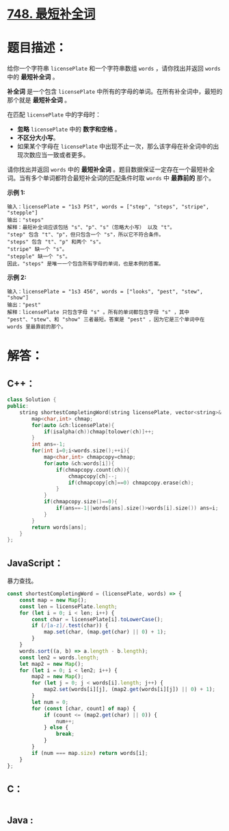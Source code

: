 # [748. 最短补全词](https://leetcode-cn.com/problems/shortest-completing-word/)

# 题目描述：

给你一个字符串 `licensePlate` 和一个字符串数组 `words` ，请你找出并返回 `words` 中的 **最短补全词** 。

**补全词** 是一个包含 `licensePlate` 中所有的字母的单词。在所有补全词中，最短的那个就是 **最短补全词** 。

在匹配 `licensePlate` 中的字母时：

- **忽略** `licensePlate` 中的 **数字和空格** 。
- **不区分大小写**。
- 如果某个字母在 `licensePlate` 中出现不止一次，那么该字母在补全词中的出现次数应当一致或者更多。

请你找出并返回 `words` 中的 **最短补全词** 。题目数据保证一定存在一个最短补全词。当有多个单词都符合最短补全词的匹配条件时取 `words` 中 **最靠前的** 那个。



**示例 1:**

```
输入：licensePlate = "1s3 PSt", words = ["step", "steps", "stripe", "stepple"]
输出："steps"
解释：最短补全词应该包括 "s"、"p"、"s"（忽略大小写） 以及 "t"。
"step" 包含 "t"、"p"，但只包含一个 "s"，所以它不符合条件。
"steps" 包含 "t"、"p" 和两个 "s"。
"stripe" 缺一个 "s"。
"stepple" 缺一个 "s"。
因此，"steps" 是唯一一个包含所有字母的单词，也是本例的答案。
```

 **示例 2:**

```
输入：licensePlate = "1s3 456", words = ["looks", "pest", "stew", "show"]
输出："pest"
解释：licensePlate 只包含字母 "s" 。所有的单词都包含字母 "s" ，其中 "pest"、"stew"、和 "show" 三者最短。答案是 "pest" ，因为它是三个单词中在 words 里最靠前的那个。
```



# 解答：

## C++：

```cpp
class Solution {
public:
    string shortestCompletingWord(string licensePlate, vector<string>& words) {
        map<char,int> chmap;
        for(auto &ch:licensePlate){
            if(isalpha(ch))chmap[tolower(ch)]++;
        }
        int ans=-1;
        for(int i=0;i<words.size();++i){
            map<char,int> chmapcopy=chmap;
            for(auto &ch:words[i]){
                if(chmapcopy.count(ch)){
                    chmapcopy[ch]--;
                    if(chmapcopy[ch]==0) chmapcopy.erase(ch);
                }
            }
            if(chmapcopy.size()==0){
                if(ans==-1||words[ans].size()>words[i].size()) ans=i;
            }
        }
        return words[ans];
    }
};
```

## JavaScript：

暴力查找。

```javascript
const shortestCompletingWord = (licensePlate, words) => {
    const map = new Map();
    const len = licensePlate.length;
    for (let i = 0; i < len; i++) {
        const char = licensePlate[i].toLowerCase();
        if (/[a-z]/.test(char)) {
            map.set(char, (map.get(char) || 0) + 1);
        }
    }
    words.sort((a, b) => a.length - b.length);
    const len2 = words.length;
    let map2 = new Map();
    for (let i = 0; i < len2; i++) {
        map2 = new Map();
        for (let j = 0; j < words[i].length; j++) {
            map2.set(words[i][j], (map2.get(words[i][j]) || 0) + 1);
        }
        let num = 0;
        for (const [char, count] of map) {
            if (count <= (map2.get(char) || 0)) {
                num++;
            } else {
                break;
            }
        }
        if (num === map.size) return words[i];
    }
};
```

## C：

```c

```

## Java :

```java

```
